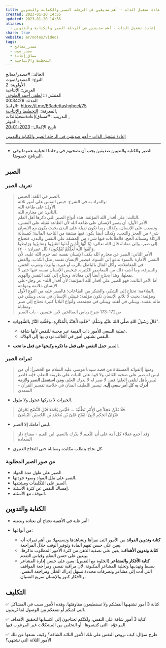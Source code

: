 ```yaml
---  
title: إعادة تشغيل الذات - أهم صديقين في الرحلة الصبر والكتابة والتدوين  
created: 2023-01-20 14:55  
updated: 2023-01-20 14:56  
aliases:  
  - إعادة تشغيل الذات - أهم صديقين في الرحلة الصبر والكتابة والتدوين  
share: true  
website: ar/notes/videos  
tags:  
  - مصدر_معالج  
  - مصدر_صوت  
  - مساق_إعادة  
  - التخطيط واﻹنتاجية  
---  
```

  
  
  
الحالة:: #مصدر/معالج  
النوع:: #مصدر/صوت  
اﻷولوية:: 2  
الغرض:: الإنتاجية  
المنشيء:: [لطفي أحمد الطوخي](%D9%84%D8%B7%D9%81%D9%8A%20%D8%A3%D8%AD%D9%85%D8%AF%20%D8%A7%D9%84%D8%B7%D9%88%D8%AE%D9%8A.md)  
المدة:: 00:34:29  
الرابط:: <https://t.me/E3adettashgheel/75>  
المعرفة:: [التخطيط واﻹنتاجية](%D8%A7%D9%84%D8%AA%D8%AE%D8%B7%D9%8A%D8%B7%20%D9%88%D8%A7%EF%BB%B9%D9%86%D8%AA%D8%A7%D8%AC%D9%8A%D8%A9.md),  
التدريب:: #مساق/إعادة*تشغيل*الذات ,  
المؤثر:: ,  
تاريخ اﻹكمال:: [2023-01-20](2023-01-20.md)  
  
[إعادة تشغيل الذات - أهم صديقين في الرحلة الصبر والكتابة والتدوين](https://t.me/E3adettashgheel/75)  
  
---  
  
- الصبر والكتابة والتدوين صديقين يجب أن نصحبهم في رحلتنا الحياتية عموما وفي البرنامَج خصوصًا.  
  
## الصبر  
  
### تعريف الصبر  
  
> الصبر في اللغة: الحبس.  
> والمراد به في الشرع: حبس النفس على أمور ثلاثة:  
> الأول: على طاعة الله.  
> الثاني: عن محارم الله.  
> الثالث: على أقدار الله المؤلفة. هذه أنواع الصبر التي ذكرها أهل العلم.  
> الأمر الأول: أن يصبر الإنسان على طاعة الله لأن الطاعة ثقيلة على النفس، وتصعب على الإنسان، وكذلك ربما تكون ثقيلة على البدن بحيث يكون مع الإنسان شيء من العجز والتعب، وكذلك أيضا يكون فيها مشقة من الناحية المالية؛ كمسألة الزكاة ومسالة الحج، فالطاعات فيها شيء من المشقة على النفس والبدن، فتحتاج إلي صبر، وإلي معاناة قال الله تعالي: (يَا أَيُّهَا الَّذِينَ آمَنُوا اصْبِرُوا وَصَابِرُوا وَرَابِطُوا وَاتَّقُوا اللَّهَ لَعَلَّكُمْ تُفْلِحُونَ) (آل عمران: ٢٠٠).  
> الأمر الثاني: الصبر عن محارم الله بكف الإنسان نفسه عما حرم الله عليه، لأن النفس الأمارة بالسوء تدعو إلي السوء، فيصبر الإنسان نفسه, مثل الكذب، والغش في المعاملات، وأكل المال بالباطل بالرب أو غيره، والزنا، وشرب الخمر، والسرقة، وما أشبه ذلك من المعاصي الكثيرة. فيحبس الإنسان نفسه عنها حتى لا يفعلها، وهذا يحتاج أيضاً إلي معاناة، ويحتاج إلي كف النفس والهوى.  
> أما الأمر الثالث: فهو الصبر على أقدار الله المؤلمة؛ لأن أقدار الله- عز وجل-على الإنسان ملائمة ومؤلمة.  
> الملاءمة: تحتاج إلي الشكر، والشكر من الطاعات؛ فالصبر عليه من النوع الأول.  
> ومؤلمة: بحيث لا تلائم الإنسان تكون مؤلمة؛ فيبتلي الإنسان في بدنه، ويبتلي في ماله بفقده. ويبتلي في أهله، ويبتلي في مجتمعه، وأنواع البلايا كثيرة تحتاج إلي صبر ومعاناة.  
> ص172-173 شرح رياض الصالحين لابن عثيمين - باب الصبر  
  
- قَالَ رَسُولُ اللهِ صَلَّى اللهُ عَلَيْهِ وَسَلَّمَ: "حُفَّتِ الْجَنَّةُ بِالْمَكَارِهِ، وَحُفَّتِ النَّارُ بِالشَّهَوَاتِ".  
  
  - عملية السعي للأمور ذات القيمة غير محببة للنفس لأنها شاقة.  
  - النفس تشتهي أمور في الغالب تودي بها إلى الهلاك.  
  
- الصبر **حمل النفس على فعل ما تكره وكبحها عن فعل ما تحب**.  
  
### ثمرات الصبر  
  
> ومنها [الفوائد المستقاة من قصة سيدنا موسى عليه السلام مع الخضر]: أن من ليس له صبر على صحبة العَالم، ولا قوة على الثبات على طريقة التعلم، فإنه قاصر ليس بأهل لتلقي العلم؛ فمن لا صبر له لا يدرك العلم، **ومن استعمل الصبر ولازمه أدرك به كل أمر سعى إليه**. تيسير اللطيف المنان في خلاصة تفسير القرآن - السعدي  
  
- الخيرات لا يدركها عجول ولا ملول.  
  
> فَلَا تَكُنْ عَجِلاً فِي الأَمْرِ تَطْلُبُهُ … فَلَيْسَ يُحْمَدُ قَبْلَ النُّضْجِ بُحْرَانُ  
> عُنْوَانُ الحِكَمِ لأَبِيْ الفَتْحِ عَلِيّ بْنِ مُحَمَّدِ بْنِ الحُسَيْنِ البُسْتِيّ  
  
- ليس أمامك إلا الصبر.  
  
> وَقد أجمع عقلاء كل أمة على أَن النَّعيم لَا يدْرك بالنعيم. ابن القيم - مفتاح دار السعادة  
  
- كل نجاح يتطلب مكابدة ومعاناة حتى النجاح الدنيوي.  
  
### من صور الصبر المطلوبة  
  
- الصبر على طول مدة المواد.  
- الصبر على ملل المواد وسوء جودتها.  
- الصبر على التكليفات ومشتقها.  
- إمساك النفس عن كثرة الأسئلة.  
- التوقف مع الأسئلة.  
  
## الكتابة والتدوين  
  
- أمر غاية في اﻷهمية نحتاج أن نعتاده وندمنه!  
  
- من أنواعها:  
  - **كتابة وتدوين الفوائد** من اﻷمور التي نقرأها ونشاهدها ونسمعها: من أهم ثمراته أنه يعين على حسن تفهم المادة وتوفير الوقت خلال المراجعة.  
  - **كتابة وتدوين الأهداف**: يعين على تصفية الذهن من كثرة اﻷمور المطلوب تذكرها، ويعين على حسن التعلم وقياس التقدم.  
  - **كتابة اﻷفكار والمشاعر** (الخلوة مع النفس): يعين على حسن إدارة المشاعر بضبط وتهذيبها وتخلية المشاعر المكبوتة. ﻷن مراقبة نفسي ومراجعة المواقف التي أدت إلى مشاعر وتصرفات محددة تسهل إدراك الخلل ومراجعة النفس. والأفكار كنوز واﻹنسان سريع النسيان.  
  
## التكليف  
  
✅ كتابة 3 أمور تشتهيها أنفسُكم ولا تستطيعون مقاومَتَها، وهذه الأمور سبب في المشاكل التي لديكم أو تمنعكم مِن الوصول لما تُريدون.  
  
✅ كتابة 3 أمور شاقة على النفس، ولكنَّكم تحتاجون إلى اكتسابها لتحقيق الأهداف المرجوَّة -التي كتبتموها- أو التخلص مِن المشكلات غير المرغوب فيها.  
  
✅ طرح سؤال: كيف نروض النفس على تلك الأمور الثلاثة الشاقة؟ وكيف نمنعها عن تلك الأمور الثلاثة التي تشتهي؟  
